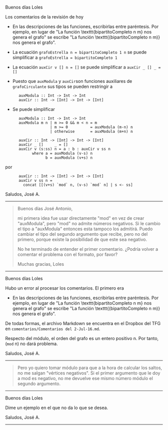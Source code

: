 Buenos días Loles

Los comentarios de la revisión de hoy

+ En las descripciones de las funciones, escribirlas entre paréntesis. Por
  ejemplo, en lugar de "La función \\texttt{bipartitoCompleto n m} nos genera el
  grafo" se escribe "La función \\texttt{(bipartitoCompleto n m)} nos genera el
  grafo".
  
+ La ecuación `grafoEstrella n = bipartitoCompleto 1 n` se puede simplificar
  a `grafoEstrella = bipartitoCompleto 1`
  
+ La ecuación `auxCir v [] n = []` se puede simplificar a `auxCir _ [] _ = []`

+ Puesto que `auxModula` y `auxCir`son funciones auxiliares de
  `grafoCirculante` sus tipos se pueden restringir a 
  
~~~
      auxModula :: Int -> Int -> Int
      auxCir :: Int -> [Int] -> Int -> [Int]
~~~

+ Se puede simplificar 

~~~
      auxModula :: Int -> Int -> Int
      auxModula m n | m >= 0 && m < n = m
                    | m >= 0          = auxModula (m-n) n
                    | otherwise       = auxModula (m+n) n
      
      auxCir :: Int -> [Int] -> Int -> [Int]
      auxCir _ []     _ = []
      auxCir v (s:ss) n = a : b : auxCir v ss n
            where a = auxModula (v-s) n
                  b = auxModula (v+s) n
~~~
  
por

~~~
      auxCir :: Int -> [Int] -> Int -> [Int]
      auxCir v ss n =
        concat [[(v+s) `mod` n, (v-s) `mod` n] | s <- ss]
~~~
  
Saludos, José A.

---

> Buenos días José Antonio,
> 
> mi primera idea fue usar directamente "mod" en vez de crear "auxModula", pero
> "mod" no admite números negativos. Si le cambio el tipo a "auxModula"
> entonces esta tampoco los admitirá. Puedo cambiar el tipo del segundo
> argumento que recibe, pero no del primero, porque existe la posibilidad de
> que este sea negativo. 
>
> No he terminado de entender el primer comentario. ¿Podría volver a comentar
> el problema con el formato, por favor? 
> 
> Muchas gracias,
> Loles 

---

Buenos días Loles

Hubo un error al procesar los comentarios. El primero era

+ En las descripciones de las funciones, escribirlas entre paréntesis. Por
  ejemplo, en lugar de "La función \\texttt{bipartitoCompleto n m} nos genera el
  grafo" se escribe "La función \\texttt{(bipartitoCompleto n m)} nos genera el
  grafo".
  
De todas formas, el archivo Markdown se encuentra en el Dropbox del TFG en
`comentarios/Comentarios del 2-Jul-16.md`.

Respecto del módulo, el orden del grafo es un entero positivo n. Por tanto,
(`mod` n) no dará problema.

Saludos, José A.

---

> Pero yo quiero tomar módulo para que a la hora de calcular los saltos, no me
> salgan "vértices negativos". Si el primer argumento que le doy a mod es
> negativo, no me devuelve ese mismo número módulo el segundo argumento. 

---

Buenos días Loles

Dime un ejemplo en el que no da lo que se desea.

Saludos, José A.

---





